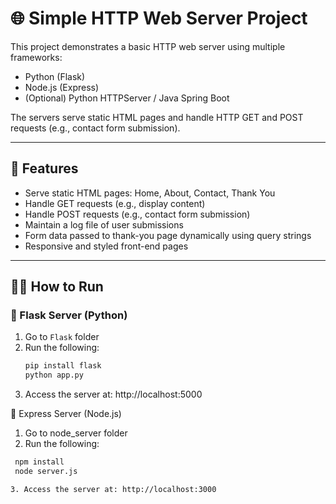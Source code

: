# 🌐 Simple HTTP Web Server Project

This project demonstrates a basic HTTP web server using multiple frameworks:
- Python (Flask)
- Node.js (Express)
- (Optional) Python HTTPServer / Java Spring Boot

The servers serve static HTML pages and handle HTTP GET and POST requests (e.g., contact form submission).

---

## 🚀 Features

- Serve static HTML pages: Home, About, Contact, Thank You
- Handle GET requests (e.g., display content)
- Handle POST requests (e.g., contact form submission)
- Maintain a log file of user submissions
- Form data passed to thank-you page dynamically using query strings
- Responsive and styled front-end pages

---

## 🧑‍💻 How to Run

### 🔹 Flask Server (Python)
1. Go to `Flask` folder
2. Run the following:
   ```bash
   pip install flask
   python app.py
3. Access the server at: http://localhost:5000

🔹 Express Server (Node.js)
1. Go to node_server folder
2. Run the following:
 ```bash
  npm install
  node server.js

3. Access the server at: http://localhost:3000

